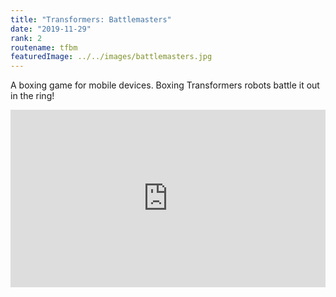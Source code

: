 ```yaml
---
title: "Transformers: Battlemasters"
date: "2019-11-29"
rank: 2
routename: tfbm
featuredImage: ../../images/battlemasters.jpg
---
```


A boxing game for mobile devices. Boxing Transformers robots battle it out in the ring!

<style>.embed-container { position: relative; padding-bottom: 56.25%; height: 0; overflow: hidden; max-width: 100%; } .embed-container iframe, .embed-container object, .embed-container embed { position: absolute; top: 0; left: 0; width: 100%; height: 100%; }</style><div class='embed-container'><iframe src='https://www.youtube.com/embed/PmcodJwE2F4' frameborder='0' allowfullscreen></iframe></div>
